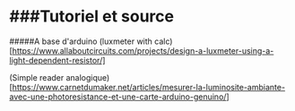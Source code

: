 ###Tutoriel et source
===
#####A base d'arduino
(luxmeter with calc)[https://www.allaboutcircuits.com/projects/design-a-luxmeter-using-a-light-dependent-resistor/]

(Simple reader analogique)[https://www.carnetdumaker.net/articles/mesurer-la-luminosite-ambiante-avec-une-photoresistance-et-une-carte-arduino-genuino/]
